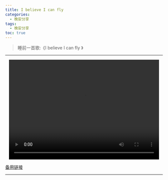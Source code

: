 ```yaml
---
title: I believe I can fly 
categories:
  - 晚安分享
tags:
  - 晚安分享
toc: true 
---
```



> 睡前一首歌:《I believe I can fly 》


---

<p style="text-align:center">
   <video width="480" height="320" controls>
       <source src="/video/03.mp4">
   </video>
</p>
 <p><a href="/video/03.mp4">备用链接</a></p>


---
